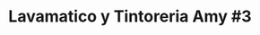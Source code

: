 ---
title: "Lavamatico y Tintoreria Amy #3"
url: /colon/lavamatico-y-tintoreria-amy-3/
shop: lavandería
---